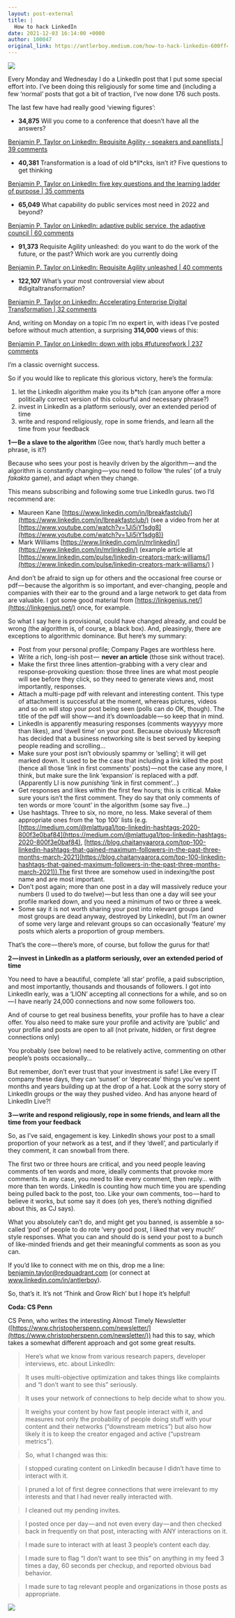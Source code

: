 ```yaml
---
layout: post-external
title: |
  How to hack LinkedIn
date: 2021-12-03 16:14:00 +0000
author: 100047
original_link: https://antlerboy.medium.com/how-to-hack-linkedin-600ff43c3b5a?source=rss-97852f5a56ae------2
---
```

![](https://cdn-images-1.medium.com/max/960/1*nWBAsokW55UlW7BLlcz8jQ.jpeg)

Every Monday and Wednesday I do a LinkedIn post that I put some special effort into. I’ve been doing this religiously for some time and (including a few ‘normal’ posts that got a bit of traction, I’ve now done 176 such posts.

The last few have had really good ‘viewing figures’:

- **34,875** Will you come to a conference that doesn’t have all the answers?

[Benjamin P. Taylor on LinkedIn: Requisite Agility - speakers and panellists | 39 comments](https://www.linkedin.com/posts/antlerboy_requisite-agility-speakers-and-panellists-activity-6871717154987884544-Gu3m)

- **40,381** Transformation is a load of old b\*ll\*cks, isn’t it? Five questions to get thinking

[Benjamin P. Taylor on LinkedIn: five key questions and the learning ladder of purpose | 35 comments](https://www.linkedin.com/posts/antlerboy_five-key-questions-and-the-learning-ladder-activity-6864111312734187520-L8x8/)

- **65,049** What capability do public services most need in 2022 and beyond?

[Benjamin P. Taylor on LinkedIn: adaptive public service, the adaptive council | 60 comments](https://www.linkedin.com/posts/antlerboy_adaptive-public-service-the-adaptive-council-activity-6868451751637467136-tgJj)

- **91,373** Requisite Agility unleashed: do you want to do the work of the future, or the past? Which work are you currently doing

[Benjamin P. Taylor on LinkedIn: Requisite Agility unleashed | 40 comments](https://www.linkedin.com/posts/antlerboy_requisite-agility-unleashed-activity-6861576187186151424-hbjw)

- **122,107** What’s your most controversial view about #digitaltransformation?

[Benjamin P. Taylor on LinkedIn: Accelerating Enterprise Digital Transformation | 32 comments](https://www.linkedin.com/posts/antlerboy_accelerating-enterprise-digital-transformation-activity-6869633284222152704-lL2Q)

And, writing on Monday on a topic I’m no expert in, with ideas I’ve posted before without much attention, a surprising **314,000** views of this:

[Benjamin P. Taylor on LinkedIn: down with jobs #futureofwork | 237 comments](https://www.linkedin.com/feed/update/urn:li:activity:6870996587980705792/)

I’m a classic overnight success.

So if you would like to replicate this glorious victory, here’s the formula:

1. let the LinkedIn algorithm make you its b\*tch (can anyone offer a more politically correct version of this colourful and necessary phrase?)
2. invest in LinkedIn as a platform seriously, over an extended period of time
3. write and respond religiously, rope in some friends, and learn all the time from your feedback

**1 — Be a slave to the algorithm** (Gee now, that’s hardly much better a phrase, is it?)

Because who sees your post is heavily driven by the algorithm — and the algorithm is constantly changing — you need to follow ‘the rules’ (of a truly _fakakta_ game), and adapt when they change.

This means subscribing and following some true LinkedIn gurus. two I’d recommend are:

- Maureen Kane [https://www.linkedin.com/in/lbreakfastclub/](https://www.linkedin.com/in/lbreakfastclub/) (see a video from her at [https://www.youtube.com/watch?v=1Ji5iY1sdg8](https://www.youtube.com/watch?v=1Ji5iY1sdg8))
- Mark Williams [https://www.linkedin.com/in/mrlinkedin/](https://www.linkedin.com/in/mrlinkedin/) (example article at [https://www.linkedin.com/pulse/linkedin-creators-mark-williams/](https://www.linkedin.com/pulse/linkedin-creators-mark-williams/) )

And don’t be afraid to sign up for others and the occasional free course or pdf — because the algorithm is so important, and ever-changing, people and companies with their ear to the ground and a large network to get data from are valuable. I got some good material from [https://linkgenius.net/](https://linkgenius.net/) once, for example.

So what I say here is provisional, could have changed already, and could be wrong (the algorithm is, of course, a black box). And, pleasingly, there are exceptions to algorithmic dominance. But here’s my summary:

- Post from your personal profile; Company Pages are worthless here.
- Write a rich, long-ish post —  **never an article** (those sink without trace).
- Make the first three lines attention-grabbing with a very clear and response-provoking question: those three lines are what most people will see before they click, so they need to generate views and, most importantly, responses.
- Attach a multi-page pdf with relevant and interesting content. This type of attachment is successful at the moment, whereas pictures, videos and so on will stop your post being seen (polls can do OK, though). The title of the pdf will show — and it’s downloadable — so keep that in mind.
- LinkedIn is apparently measuring responses (comments wayyyyy more than likes), and ‘dwell time’ on your post. Because obviously Microsoft has decided that a business networking site is best served by keeping people reading and scrolling…
- Make sure your post isn’t obviously spammy or ‘selling’; it will get marked down. It used to be the case that including a link killed the post (hence all those ‘link in first comments’ posts) — not the case any more, I think, but make sure the link ‘expansion’ is replaced with a pdf. (Apparently LI is now _punishing_ ‘link in first comment’…)
- Get responses and likes within the first few hours; this is critical. Make sure yours isn’t the first comment. They do say that only comments of ten words or more ‘count’ in the algorithm (some say five…)
- Use hashtags. Three to six, no more, no less. Make several of them appropriate ones from the ‘top 100’ lists (e.g. [https://medium.com/@mlattuga1/top-linkedin-hashtags-2020-800f3e0baf84](https://medium.com/@mlattuga1/top-linkedin-hashtags-2020-800f3e0baf84), [https://blog.chaitanyaarora.com/top-100-linkedin-hashtags-that-gained-maximum-followers-in-the-past-three-months-march-2021](https://blog.chaitanyaarora.com/top-100-linkedin-hashtags-that-gained-maximum-followers-in-the-past-three-months-march-2021)).The first three are somehow used in indexing/the post name and are most important.
- Don’t post again; more than one post in a day will massively reduce your numbers (I used to do twelve) — but less than one a day will see your profile marked down, and you need a minimum of two or three a week.
- Some say it is not worth sharing your post into relevant groups (and most groups are dead anyway, destroyed by LinkedIn), but I’m an owner of some very large and relevant groups so can occasionally ‘feature’ my posts which alerts a proportion of group members.

That’s the core — there’s more, of course, but follow the gurus for that!

**2 — invest in LinkedIn as a platform seriously, over an extended period of time**

You need to have a beautiful, complete ‘all star’ profile, a paid subscription, and most importantly, thousands and thousands of followers. I got into LinkedIn early, was a ‘LION’ accepting all connections for a while, and so on — I have nearly 24,000 connections and now some followers too.

And of course to get real business benefits, your profile has to have a clear offer. You also need to make sure your profile and activity are ‘public’ and your profile and posts are open to all (not private, hidden, or first degree connections only)

You probably (see below) need to be relatively active, commenting on other people’s posts occasionally…

But remember, don’t ever trust that your investment is safe! Like every IT company these days, they can ‘sunset’ or ‘deprecate’ things you’ve spent months and years building up at the drop of a hat. Look at the sorry story of LinkedIn groups or the way they pushed video. And has anyone heard of LinkedIn Live?!

**3 — write and respond religiously, rope in some friends, and learn all the time from your feedback**

So, as I’ve said, engagement is key. LinkedIn shows your post to a small proportion of your network as a test, and if they ‘dwell’, and particularly if they comment, it can snowball from there.

The first two or three hours are critical, and you need people leaving comments of ten words and more, ideally comments that provoke more comments. In any case, you need to like every comment, then reply… with more than ten words. LinkedIn is counting how much time you are spending being pulled back to the post, too. Like your own comments, too — hard to believe it works, but some say it does (oh yes, there’s nothing dignified about this, as CJ says).

What you absolutely can’t do, and might get you banned, is assemble a so-called ‘pod’ of people to do rote ‘very good post, I liked that very much!’ style responses. What you can and should do is send your post to a bunch of like-minded friends and get their meaningful comments as soon as you can.

If you’d like to connect with me on this, drop me a line: benjamin.taylor@redquadrant.com (or connect at www.linkedin.com/in/antlerboy).

So, that’s it. It’s not ‘Think and Grow Rich’ but I hope it’s helpful!

**Coda: CS Penn**

CS Penn, who writes the interesting Almost Timely Newsletter ([https://www.christopherspenn.com/newsletter/](https://www.christopherspenn.com/newsletter/)) had this to say, which takes a somewhat different approach and got some great results.

> Here’s what we know from various research papers, developer interviews, etc. about LinkedIn:

> It uses multi-objective optimization and takes things like complaints and “I don’t want to see this” seriously.

> It uses your network of connections to help decide what to show you.

> It weighs your content by how fast people interact with it, and measures not only the probability of people doing stuff with your content and their networks (“downstream metrics”) but also how likely it is to keep the creator engaged and active (“upstream metrics”).

> So, what I changed was this:

> I stopped curating content on LinkedIn because I didn’t have time to interact with it.

> I pruned a lot of first degree connections that were irrelevant to my interests and that I had never really interacted with.

> I cleaned out my pending invites.

> I posted once per day — and not even every day — and then checked back in frequently on that post, interacting with ANY interactions on it.

> I made sure to interact with at least 3 people’s content each day.

> I made sure to flag “I don’t want to see this” on anything in my feed 3 times a day, 60 seconds per checkup, and reported obvious bad behavior.

> I made sure to tag relevant people and organizations in those posts as appropriate.

 ![](https://medium.com/_/stat?event=post.clientViewed&referrerSource=full_rss&postId=600ff43c3b5a)
